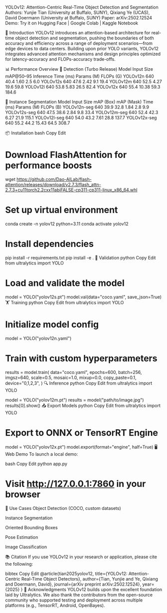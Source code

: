 YOLOv12: Attention-Centric Real-Time Object Detection and Segmentation
Authors: Yunjie Tian (University at Buffalo, SUNY), Qixiang Ye (UCAS), David Doermann (University at Buffalo, SUNY)
Paper: arXiv:2502.12524
Demo: Try it on Hugging Face | Google Colab | Kaggle Notebook

🚀 Introduction
YOLOv12 introduces an attention-based architecture for real-time object detection and segmentation, pushing the boundaries of both accuracy and efficiency across a range of deployment scenarios—from edge devices to data centers. Building upon prior YOLO variants, YOLOv12 integrates advanced attention mechanisms and design principles optimized for latency-accuracy and FLOPs-accuracy trade-offs.

📊 Performance Overview
📍 Detection (Turbo Release)
Model	Input Size	mAP@50–95	Inference Time (ms)	Params (M)	FLOPs (G)
YOLOv12n	640	40.4	1.60	2.5	6.0
YOLOv12s	640	47.6	2.42	9.1	19.4
YOLOv12m	640	52.5	4.27	19.6	59.8
YOLOv12l	640	53.8	5.83	26.5	82.4
YOLOv12x	640	55.4	10.38	59.3	184.6

🧩 Instance Segmentation
Model	Input Size	mAP (Box)	mAP (Mask)	Time (ms)	Params (M)	FLOPs (B)
YOLOv12n-seg	640	39.9	32.8	1.84	2.8	9.9
YOLOv12s-seg	640	47.5	38.6	2.84	9.8	33.4
YOLOv12m-seg	640	52.4	42.3	6.27	21.9	115.1
YOLOv12l-seg	640	54.0	43.2	7.61	28.8	137.7
YOLOv12x-seg	640	55.2	44.2	15.43	64.5	308.7

📦 Installation
bash
Copy
Edit
# Download FlashAttention for performance boosts
wget https://github.com/Dao-AILab/flash-attention/releases/download/v2.7.3/flash_attn-2.7.3+cu11torch2.2cxx11abiFALSE-cp311-cp311-linux_x86_64.whl

# Set up virtual environment
conda create -n yolov12 python=3.11
conda activate yolov12

# Install dependencies
pip install -r requirements.txt
pip install -e .
🧪 Validation
python
Copy
Edit
from ultralytics import YOLO

# Load and validate the model
model = YOLO("yolov12s.pt")
model.val(data="coco.yaml", save_json=True)
🏋️ Training
python
Copy
Edit
from ultralytics import YOLO

# Initialize model config
model = YOLO("yolov12n.yaml")

# Train with custom hyperparameters
results = model.train(
    data="coco.yaml",
    epochs=600,
    batch=256,
    imgsz=640,
    scale=0.5,
    mosaic=1.0,
    mixup=0.0,
    copy_paste=0.1,
    device="0,1,2,3",
)
🔍 Inference
python
Copy
Edit
from ultralytics import YOLO

model = YOLO("yolov12m.pt")
results = model("path/to/image.jpg")
results[0].show()
📤 Export Models
python
Copy
Edit
from ultralytics import YOLO

# Export to ONNX or TensorRT Engine
model = YOLO("yolov12x.pt")
model.export(format="engine", half=True)
🖥️ Web Demo
To launch a local demo:

bash
Copy
Edit
python app.py
# Visit http://127.0.0.1:7860 in your browser
🔧 Use Cases
Object Detection (COCO, custom datasets)

Instance Segmentation

Oriented Bounding Boxes

Pose Estimation

Image Classification

📚 Citation
If you use YOLOv12 in your research or application, please cite the following:

bibtex
Copy
Edit
@article{tian2025yolov12,
  title={YOLOv12: Attention-Centric Real-Time Object Detectors},
  author={Tian, Yunjie and Ye, Qixiang and Doermann, David},
  journal={arXiv preprint arXiv:2502.12524},
  year={2025}
}
🙏 Acknowledgments
YOLOv12 builds upon the excellent foundation laid by Ultralytics. We also thank the contributors from the open-source community who supported testing and deployment across multiple platforms (e.g., TensorRT, Android, OpenBayes).
